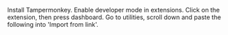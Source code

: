 Install Tampermonkey.
Enable developer mode in extensions.
Click on the extension, then press dashboard.
Go to utilities, scroll down and paste the following into 'Import from link'.
